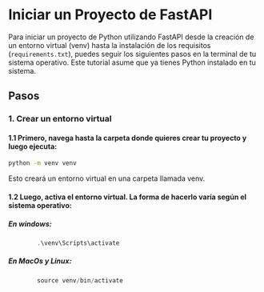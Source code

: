 <!-- Para iniciar un proyecto de Python utilizando FastAPI desde la creación de un entorno virtual (venv) hasta la instalación de los requisitos (requirements.txt), puedes seguir los siguientes pasos en la terminal de tu sistema operativo. Asumiré que ya tienes Python instalado en tu sistema.


1. Crear un entorno virtual:
	1.1 Primero, navega hasta la carpeta donde quieres crear tu proyecto y luego ejecuta:
		bash
		python -m venv venv
		Esto creará un entorno virtual en una carpeta llamada venv.
	1.2 Activar el entorno virtual:
		Luego, activa el entorno virtual. La forma de hacerlo varía según el sistema operativo:
	1.3 En Windows:
		bash
		.\venv\Scripts\activate
		En macOS y Linux:
		bash
		source venv/bin/activate
	1.4 Instalar FastAPI y Uvicorn:
		Con el entorno virtual activo, instala FastAPI y Uvicorn, que es el servidor ASGI recomendado para ejecutar aplicaciones FastAPI.
		bash
		pip install fastapi uvicorn
		Crear un archivo requirements.txt:
	1.5 Si ya sabes qué bibliotecas adicionales necesitas, puedes crear un archivo requirements.txt manualmente y listarlas allí. Por ejemplo:
		fastapi==0.68.0
		uvicorn==0.15.0
	1.6 Asegúrate de reemplazar las versiones con las que desees usar.
	1.7 Instalar los requisitos del archivo requirements.txt:
	1.8 Si ya tienes un archivo requirements.txt, puedes instalar todas las dependencias listadas en él con el siguiente comando:
		bash
		pip install -r requirements.txt
		python -m venv venv
		.\venv\Scripts\activate
		pip install -r requirements.txt -->

# Iniciar un Proyecto de FastAPI

Para iniciar un proyecto de Python utilizando FastAPI desde la creación de un entorno virtual (venv) hasta la instalación de los requisitos (`requirements.txt`), puedes seguir los siguientes pasos en la terminal de tu sistema operativo. Este tutorial asume que ya tienes Python instalado en tu sistema.

## Pasos

### 1. Crear un entorno virtual

#### 1.1 Primero, navega hasta la carpeta donde quieres crear tu proyecto y luego ejecuta:

```bash
python -m venv venv
```

Esto creará un entorno virtual en una carpeta llamada venv.

#### 1.2 Luego, activa el entorno virtual. La forma de hacerlo varía según el sistema operativo:

##### En windows:

```Powershell
		.\venv\Scripts\activate
```

##### En MacOs y Linux:

```Powershell
		source venv/bin/activate
```
